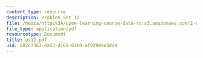 ```yaml
---
content_type: resource
description: Problem Set 12
file: /media/https%3A/open-learning-course-data-rc.s3.amazonaws.com/2-003j-dynamics-and-vibration-13-013j-fall-2002/b82c7363da53d16963b0af92989e3dd4_ps12.pdf
file_type: application/pdf
resourcetype: Document
title: ps12.pdf
uid: b82c7363-da53-d169-63b0-af92989e3dd4
---
```

